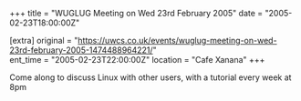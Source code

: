 +++
title = "WUGLUG Meeting on Wed 23rd February 2005"
date = "2005-02-23T18:00:00Z"

[extra]
original = "https://uwcs.co.uk/events/wuglug-meeting-on-wed-23rd-february-2005-1474488964221/"    
ent_time = "2005-02-23T22:00:00Z"
location = "Cafe Xanana"
+++

Come along to discuss Linux with other users, with a tutorial every week at 8pm

